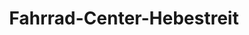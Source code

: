 ---
title: "Fahrrad-Center-Hebestreit"
url: /oranienburg/fahrrad-center-hebestreit/
shop: Fahrrad
---